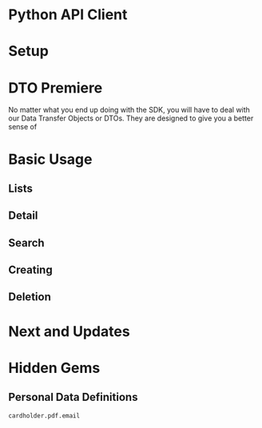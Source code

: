 # Python API Client

# Setup

# DTO Premiere

No matter what you end up doing with the SDK, you will have to deal with our Data Transfer Objects or DTOs. They are designed to give you a better sense of

# Basic Usage

## Lists

## Detail

## Search

## Creating

## Deletion

# Next and Updates

# Hidden Gems

## Personal Data Definitions

`cardholder.pdf.email`
